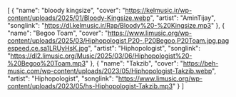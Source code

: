 [
  {
    "name": "bloody kingsize",
    "cover": "https://kelmusic.ir/wp-content/uploads/2025/01/Bloody-Kingsize.webp",
    "artist": "AminTijay",
    "songlink": "https://dl.kelmusic.ir/Rap/Bloody%20-%20Kingsize.mp3"
  },
  {
    "name": "Begoo Toam",
    "cover": "https://www.limusic.org/wp-content/uploads/2025/03/Hiphopologist,P20-,P20Begoo,P20Toam.jpg.pagespeed.ce.sa1LRUyHsK.jpg",
    "artist": "Hiphopologist",
    "songlink": "https://dl2.limusic.org/Music/2025/03/06/Hiphopologist%20-%20Begoo%20Toam.mp3"
  },
  {
    "name": "Takzib",
    "cover": "https://beh-music.com/wp-content/uploads/2023/05/Hiphopologist-Takzib.webp",
    "artist": "Hiphopologist",
    "songlink": "https://www.limusic.org/wp-content/uploads/2023/05/hs-Hiphopologist-Takzib.mp3"
  }
]
